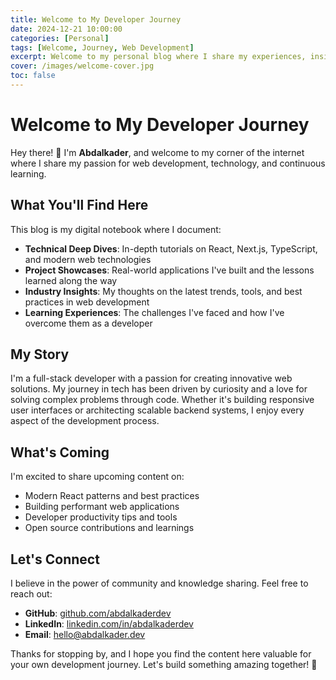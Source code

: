```yaml
---
title: Welcome to My Developer Journey
date: 2024-12-21 10:00:00
categories: [Personal]
tags: [Welcome, Journey, Web Development]
excerpt: Welcome to my personal blog where I share my experiences, insights, and knowledge as a full-stack developer
cover: /images/welcome-cover.jpg
toc: false
---
```


# Welcome to My Developer Journey

Hey there! 👋 I'm **Abdalkader**, and welcome to my corner of the internet where I share my passion for web development, technology, and continuous learning.

## What You'll Find Here

This blog is my digital notebook where I document:

- **Technical Deep Dives**: In-depth tutorials on React, Next.js, TypeScript, and modern web technologies
- **Project Showcases**: Real-world applications I've built and the lessons learned along the way
- **Industry Insights**: My thoughts on the latest trends, tools, and best practices in web development
- **Learning Experiences**: The challenges I've faced and how I've overcome them as a developer

## My Story

I'm a full-stack developer with a passion for creating innovative web solutions. My journey in tech has been driven by curiosity and a love for solving complex problems through code. Whether it's building responsive user interfaces or architecting scalable backend systems, I enjoy every aspect of the development process.

## What's Coming

I'm excited to share upcoming content on:

- Modern React patterns and best practices
- Building performant web applications
- Developer productivity tips and tools
- Open source contributions and learnings

## Let's Connect

I believe in the power of community and knowledge sharing. Feel free to reach out:

- **GitHub**: [github.com/abdalkaderdev](https://github.com/abdalkaderdev)
- **LinkedIn**: [linkedin.com/in/abdalkaderdev](https://linkedin.com/in/abdalkaderdev)
- **Email**: [hello@abdalkader.dev](mailto:hello@abdalkader.dev)

Thanks for stopping by, and I hope you find the content here valuable for your own development journey. Let's build something amazing together! 🚀